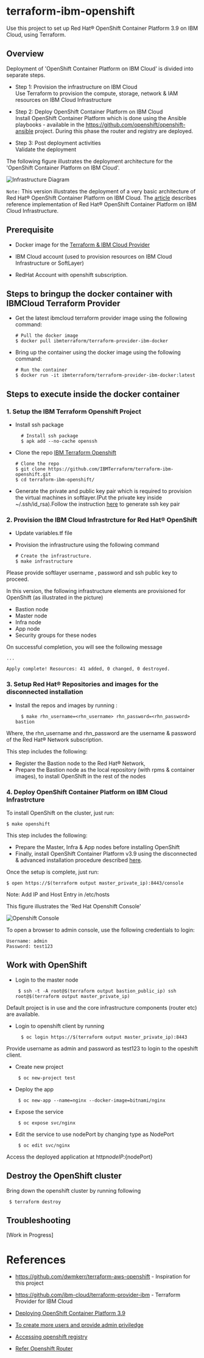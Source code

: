 # terraform-ibm-openshift

Use this project to set up Red Hat® OpenShift Container Platform 3.9 on IBM Cloud, using Terraform.

## Overview
Deployment of 'OpenShift Container Platform on IBM Cloud' is divided into separate steps.
	
* Step 1: Provision the infrastructure on IBM Cloud <br>
  Use Terraform to provision the compute, storage, network & IAM resources on IBM Cloud Infrastructure
  
* Step 2: Deploy OpenShift Container Platform on IBM Cloud <br>
  Install OpenShift Container Platform which is done using the Ansible playbooks - available in the https://github.com/openshift/openshift-ansible project. 
  During this phase the router and registry are deployed.
  
* Step 3: Post deployment activities <br>
  Validate the deployment

The following figure illustrates the deployment architecture for the 'OpenShift Container Platform on IBM Cloud'.

![Infrastructure Diagram](https://github.com/IBMTerraform/terraform-ibm-openshift/blob/master/docs/infra-diagram.png)

`Note:` This version illustrates the deployment of a very basic architecture of Red Hat® OpenShift Container Platform on IBM Cloud.  The [article](https://github.com/IBMTerraform/terraform-ibm-openshift/blob/master/docs/01-Provision-Infra.md) describes reference implementation of Red Hat® OpenShift Container Platform on IBM Cloud Infrastructure.

## Prerequisite

* Docker image for the [Terraform & IBM Cloud Provider](https://github.com/ibm-cloud/terraform-provider-ibm#docker-image-for-the-provider) 



* IBM Cloud account (used to provision resources on IBM Cloud Infrastructure or SoftLayer)

* RedHat Account with openshift subscription.

## Steps to bringup the docker container with IBMCloud Terraform Provider

* Get the latest ibmcloud terraform provider image using the following command:
    
    ``` console
    # Pull the docker image
    $ docker pull ibmterraform/terraform-provider-ibm-docker
    ```
* Bring up the container using the docker image using the following command:

    ``` console
    # Run the container
    $ docker run -it ibmterraform/terraform-provider-ibm-docker:latest
    ```
    
## Steps to execute inside the docker container

### 1. Setup the IBM Terraform Openshift Project

* Install ssh package

  ``` console
    # Install ssh package
    $ apk add --no-cache openssh
  ```

* Clone the repo [IBM Terraform Openshift](https://github.com/IBMTerraform/terraform-ibm-openshift) 

    ``` console
    # Clone the repo
    $ git clone https://github.com/IBMTerraform/terraform-ibm-openshift.git
    $ cd terraform-ibm-openshift/
    ```

* Generate the private and public key pair which is required to provision the   virtual machines in softlayer.(Put the private key inside ~/.ssh/id_rsa).Follow the instruction [here](https://help.github.com/articles/generating-a-new-ssh-key-and-adding-it-to-the-ssh-agent/) to generate ssh key pair


### 2. Provision the IBM Cloud Infrastrcture for Red Hat® OpenShift

* Update variables.tf file 

* Provision the infrastructure using the following command

   ``` console
   # Create the infrastructure.
   $ make infrastructure
   ```
Please provide softlayer username , password and ssh public key to proceed.

In this version, the following infrastructure elements are provisioned for OpenShift (as illustrated in the picture)
* Bastion node 
* Master node 
* Infra node
* App node
* Security groups for these nodes

On successful completion, you will see the following message
   ```
   ...

   Apply complete! Resources: 41 added, 0 changed, 0 destroyed.
   ```

### 3. Setup Red Hat® Repositories and images for the disconnected installation

* Install the repos and images by running :

  ``` console
    $ make rhn_username=<rhn_username> rhn_password=<rhn_password> bastion
  ```
Where, the rhn_username and rhn_password are the username & password of the Red Hat® Network subscription.

This step includes the following: 
 * Register the Bastion node to the Red Hat® Network, 
 * Prepare the Bastion node as the local repository (with rpms & container images), to install OpenShift in the rest of the nodes

### 4. Deploy OpenShift Container Platform on IBM Cloud Infrastrcture

To install OpenShift on the cluster, just run:
   ``` console
   $ make openshift
   ```

This step includes the following: 
* Prepare the Master, Infra & App nodes before installing OpenShift
* Finally, install OpenShift Container Platform v3.9 using the disconnected & advanced installation procedure described [here]( https://docs.openshift.com/container-platform/3.9/install_config/install/disconnected_install.html). 


Once the setup is complete, just run:

   ``` console
   $ open https://$(terraform output master_private_ip):8443/console
   ```
Note: Add IP and Host Entry in /etc/hosts
 
This figure illustrates the 'Red Hat Openshift Console'

![Openshift Console](https://github.com/IBMTerraform/terraform-ibm-openshift/blob/master/docs/ose-console-3.9.png)

To open a browser to admin console, use the following credentials to login:
   ``` console
   Username: admin
   Password: test123
   ```

## Work with OpenShift

* Login to the master node

  ``` console
   $ ssh -t -A root@$(terraform output bastion_public_ip) ssh root@$(terraform output master_private_ip)
  ```
Default project is in use and the core infrastructure components (router etc) are available.

* Login to openshift client by running

  ``` console
    $ oc login https://$(terraform output master_private_ip):8443
  ```

Provide username as admin and password as test123 to login to the opeshift client.

* Create new project

  ``` console
   $ oc new-project test

  ```

* Deploy the app 

  ``` console
   $ oc new-app --name=nginx --docker-image=bitnami/nginx

  ```
* Expose the service 

  ``` console
   $ oc expose svc/nginx

  ```
* Edit the service to use nodePort by changing type as NodePort

  ``` console
   $ oc edit svc/nginx

  ```
Access the deployed application at http${nodeIP}:${nodePort}


## Destroy the OpenShift cluster

Bring down the openshift cluster by running following

  ``` console
   $ terraform destroy

  ```
  
## Troubleshooting

\[Work in Progress\]

# References

* https://github.com/dwmkerr/terraform-aws-openshift - Inspiration for this project
  
* https://github.com/ibm-cloud/terraform-provider-ibm - Terraform Provider for IBM Cloud  
  
* [Deploying OpenShift Container Platform 3.9](https://docs.openshift.com/container-platform/3.9/install_config/install/advanced_install.html)

* [To create more users and provide admin priviledge](https://docs.openshift.com/container-platform/3.9/install_config/configuring_authentication.html)

* [Accessing openshift registry](https://docs.openshift.com/container-platform/3.9/install_config/registry/index.html#install-config-registry-overview)

* [Refer Openshift Router](https://docs.openshift.com/container-platform/3.9/install_config/router/index.html#install-config-router-overview)

